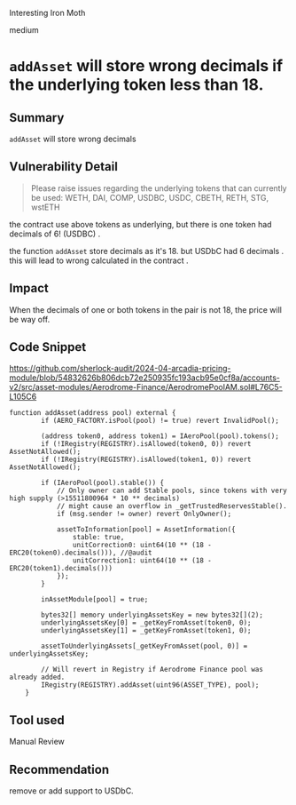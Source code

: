 Interesting Iron Moth

medium

# `addAsset` will store wrong decimals if the underlying token less than 18.

## Summary
`addAsset` will store wrong decimals
## Vulnerability Detail
> Please raise issues regarding the underlying tokens that can currently be used: WETH, DAI, COMP, USDBC, USDC, CBETH, RETH, STG, wstETH

the contract use above tokens as underlying, but there is one token had decimals of 6! (USDBC) .

the function `addAsset` store decimals as it's 18. but USDbC had 6  decimals . this will lead to wrong calculated in the contract . 
## Impact
When the decimals of one or both tokens in the pair is not 18, the price will be way off.
## Code Snippet
https://github.com/sherlock-audit/2024-04-arcadia-pricing-module/blob/54832626b806dcb72e250935fc193acb95e0cf8a/accounts-v2/src/asset-modules/Aerodrome-Finance/AerodromePoolAM.sol#L76C5-L105C6
```solidity
function addAsset(address pool) external {
        if (AERO_FACTORY.isPool(pool) != true) revert InvalidPool();

        (address token0, address token1) = IAeroPool(pool).tokens();
        if (!IRegistry(REGISTRY).isAllowed(token0, 0)) revert AssetNotAllowed();
        if (!IRegistry(REGISTRY).isAllowed(token1, 0)) revert AssetNotAllowed();

        if (IAeroPool(pool).stable()) {
            // Only owner can add Stable pools, since tokens with very high supply (>15511800964 * 10 ** decimals)
            // might cause an overflow in _getTrustedReservesStable().
            if (msg.sender != owner) revert OnlyOwner();

            assetToInformation[pool] = AssetInformation({
                stable: true,
                unitCorrection0: uint64(10 ** (18 - ERC20(token0).decimals())), //@audit
                unitCorrection1: uint64(10 ** (18 - ERC20(token1).decimals()))
            });
        }

        inAssetModule[pool] = true;

        bytes32[] memory underlyingAssetsKey = new bytes32[](2);
        underlyingAssetsKey[0] = _getKeyFromAsset(token0, 0);
        underlyingAssetsKey[1] = _getKeyFromAsset(token1, 0);

        assetToUnderlyingAssets[_getKeyFromAsset(pool, 0)] = underlyingAssetsKey;

        // Will revert in Registry if Aerodrome Finance pool was already added.
        IRegistry(REGISTRY).addAsset(uint96(ASSET_TYPE), pool);
    }
```
## Tool used

Manual Review

## Recommendation
remove or add support to USDbC.